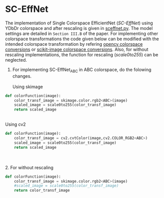 # SC-EffNet


The implementation of Single Colorspace EfficientNet (_SC-EffNet_) using YDbDr colorspace and after rescaling is given in [sceffnet.py](https://github.com/manjaryp/GANvsGraphicsvsReal/blob/main/SC-EffNet/sceffnet.py). The model settings are detailed in `Section III.B` of the paper. For implementing other colorspace transformations the  code given below can be modified with the intended colorspace transformation by refering [opencv colorspace conversions](https://docs.opencv.org/master/d8/d01/group__imgproc__color__conversions.html#gga4e0972be5de079fed4e3a10e24ef5ef0a353a4b8db9040165db4dacb5bcefb6ea) or [scikit-image colorspace conversions](https://scikit-image.org/docs/dev/api/skimage.color.html). Also, for without rescaling implementations, the function for rescaling (_scale0to255_) can be neglected. 

1. For implementing SC-EffNet<sub>ABC</sub> in ABC colorspace, do the folowing changes.
</br></br>
Using skimage
```python
def colorFunction(image):
    color_transf_image = skimage.color.rgb2<ABC>(image) 
    scaled_image = scale0to255(color_transf_image) 
    return scaled_image
```

</br>Using cv2
```python
def colorFunction(image):
    color_transf_image = cv2.cvtColor(image,cv2.COLOR_RGB2<ABC>)  
    scaled_image = scale0to255(color_transf_image) 
    return scaled_image
```

</br></br>
2. For without rescaling

```python
def colorFunction(image):
    color_transf_image = skimage.color.rgb2<ABC>(image) 
    #scaled_image = scale0to255(color_transf_image) 
    return color_transf_image
```
